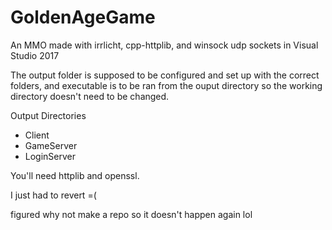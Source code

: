 # GoldenAgeGame
An MMO made with irrlicht, cpp-httplib, and winsock udp sockets in Visual Studio 2017

The output folder is supposed to be configured and set up with the correct folders, and executable is to be ran from the ouput
directory so the working directory doesn't need to be changed.

Output Directories
- Client
- GameServer
- LoginServer 

You'll need httplib and openssl.
      
I just had to revert =(

figured why not make a repo so it doesn't happen again lol
      
